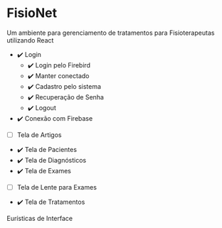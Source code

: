 # FisioNet
Um ambiente para gerenciamento de tratamentos para Fisioterapeutas utilizando React

- :heavy_check_mark: Login
  - :heavy_check_mark: Login pelo Firebird
  - :heavy_check_mark: Manter conectado
  - :heavy_check_mark: Cadastro pelo sistema
  - :heavy_check_mark: Recuperação de Senha
  - :heavy_check_mark: Logout
- :heavy_check_mark: Conexão com Firebase
- [ ] Tela de Artigos
- :heavy_check_mark: Tela de Pacientes
- :heavy_check_mark: Tela de Diagnósticos
- :heavy_check_mark: Tela de Exames
- [ ] Tela de Lente para Exames
- :heavy_check_mark: Tela de Tratamentos

Eurísticas de Interface

